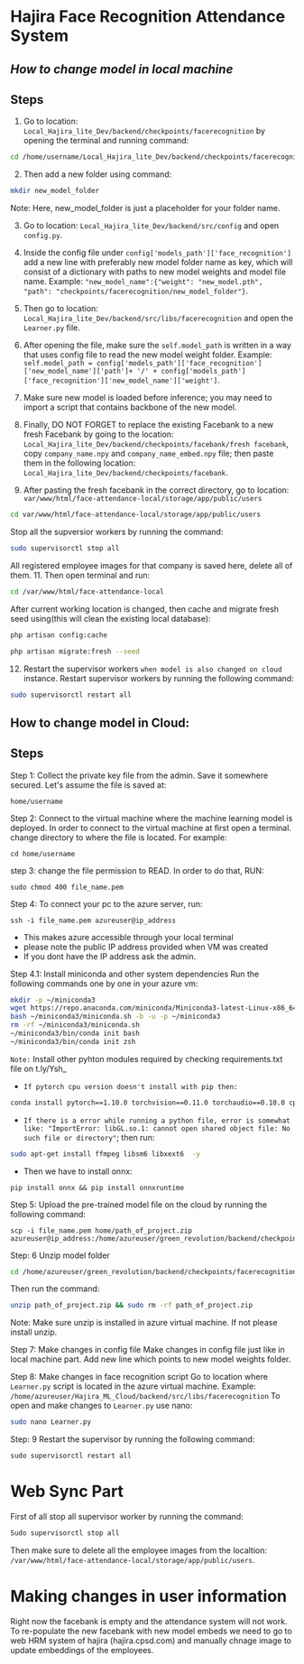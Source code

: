 # Hajira Face Recognition Attendance System
## _How to change model in local machine_

## Steps 
1. Go to location: `Local_Hajira_lite_Dev/backend/checkpoints/facerecognition` by opening the terminal and running command:
```bash
cd /home/username/Local_Hajira_lite_Dev/backend/checkpoints/facerecognition
```
2. Then add a new folder using command:
```bash
mkdir new_model_folder 
``` 
Note: Here, new_model_folder is just a placeholder for your folder name.

3. Go to location: `Local_Hajira_lite_Dev/backend/src/config` and open `config.py`.
4. Inside the config file under `config['models_path']['face_recognition']` add a new line with preferably new model folder name as key, which will consist of a dictionary with paths to new model weights and model file name.
Example: `"new_model_name":{"weight": "new_model.pth", "path": "checkpoints/facerecognition/new_model_folder"}`.

5. Then go to location: `Local_Hajira_lite_Dev/backend/src/libs/facerecognition` and open the `Learner.py` file.
6. After opening the file, make sure the `self.model_path` is written in a way that uses config file to read the new model weight folder. Example: `self.model_path = config['models_path']['face_recognition']['new_model_name']['path']+ '/' + config['models_path']['face_recognition']['new_model_name']['weight']`.
7. Make sure new model is loaded before inference; you may need to import a script that contains backbone of the new model. 
8. Finally, DO NOT FORGET to replace the existing Facebank to a new fresh Facebank by going to the location: `Local_Hajira_lite_Dev/backend/checkpoints/facebank/fresh facebank`, copy `company_name.npy` and `company_name_embed.npy` file; then paste them in the following location: `Local_Hajira_lite_Dev/backend/checkpoints/facebank`. 
10. After pasting the fresh facebank in the correct directory, go to location: `var/www/html/face-attendance-local/storage/app/public/users` 
```bash
cd var/www/html/face-attendance-local/storage/app/public/users
``` 
Stop all the supversior workers by running the command:
```bash
sudo supervisorctl stop all
```
All registered employee images for that company is saved here, delete all of them.
11. Then open terminal and run:
```bash
cd /var/www/html/face-attendance-local
``` 
After current working location is changed, then cache and migrate fresh seed using(this will clean the existing local database):
```bash
php artisan config:cache 
```
```bash
php artisan migrate:fresh --seed 
``` 
12. Restart the supervisor workers `when model is also changed on cloud` instance. Restart supervisor workers by running the following command: 
```bash
sudo supervisorctl restart all
```


## How to change model in Cloud:

## Steps 
Step 1: Collect the private key file from the admin. Save it somewhere secured. Let's assume the file is saved at: 
```
home/username
```

Step 2: Connect to the virtual machine where the machine learning model is deployed. In order to connect to the virtual machine at first open a terminal. change directory to where the file is located. 
For example: 
```
cd home/username
```
step 3: change the file permission to READ.
In order to do that, RUN:
 ```
sudo chmod 400 file_name.pem
```
Step 4: To connect your pc to the azure server, run:
```
ssh -i file_name.pem azureuser@ip_address
```
* This makes azure accessible through your local terminal
* please note the public IP address provided when VM was created
* If you dont have the IP address ask the admin.

Step 4.1: Install miniconda and other system dependencies 
Run the following commands one by one in your azure vm:
```bash
mkdir -p ~/miniconda3
wget https://repo.anaconda.com/miniconda/Miniconda3-latest-Linux-x86_64.sh -O ~/miniconda3/miniconda.sh
bash ~/miniconda3/miniconda.sh -b -u -p ~/miniconda3
rm -rf ~/miniconda3/miniconda.sh
~/miniconda3/bin/conda init bash
~/miniconda3/bin/conda init zsh
``` 
`Note:` Install other pyhton modules required by checking requirements.txt file on t.ly/Ysh_  
* `If pytorch cpu version doesn't install with pip then:` 
```bash
conda install pytorch==1.10.0 torchvision==0.11.0 torchaudio==0.10.0 cpuonly -c pytorch 
```
* `If there is a error while running a python file, error is somewhat like: "ImportError: libGL.so.1: cannot open shared object file: No such file or directory"`; then run: 
```bash 
sudo apt-get install ffmpeg libsm6 libxext6  -y
```
* Then we have to install onnx: 
```
pip install onnx && pip install onnxruntime 
```

Step 5: Upload the pre-trained model file on the cloud by running the following command:
``` 
scp -i file_name.pem home/path_of_project.zip azureuser@ip_address:/home/azureuser/green_revolution/backend/checkpoints/facerecognition/model_folder
```
Step: 6 Unzip model folder
```bash 
cd /home/azureuser/green_revolution/backend/checkpoints/facerecognition/model_folder
``` 
Then run the command:
```bash 
unzip path_of_project.zip && sudo rm -rf path_of_project.zip
```
Note: Make sure unzip is installed in azure virtual machine. If not please install unzip.

Step 7: Make changes in config file 
Make changes in config file just like in local machine part. Add new line which points to new model weights folder.
    
Step 8: Make changes in face recognition script
Go to location where `Learner.py` script is located in the azure virtual machine.
Example: `/home/azureuser/Hajira_ML_Cloud/backend/src/libs/facerecognition`
To open and make changes to `Learner.py` use nano: 
```bash
sudo nano Learner.py
```

Step: 9 Restart the supervisor by running the following command:
```
sudo supervisorctl restart all
```

# Web Sync Part 
First of all stop all supervisor worker by running the command: 
```bash
Sudo supervisorctl stop all
```
Then make sure to delete all the employee images from the localtion: `/var/www/html/face-attendance-local/storage/app/public/users`. 

# Making changes in user information 
Right now the facebank is empty and the attendance system will not work. To re-populate the new facebank with new model embeds we need to go to web HRM system of hajira (hajira.cpsd.com) and manually chnage image to update embeddings of the employees. 
